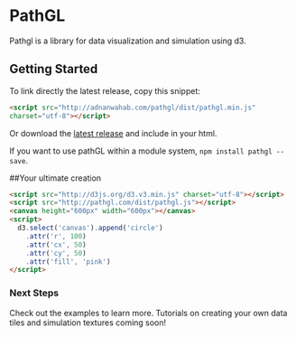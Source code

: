 # PathGL
Pathgl is a library for data visualization and simulation using d3.

## Getting Started
To link directly the latest release, copy this snippet:
```html
<script src="http://adnanwahab.com/pathgl/dist/pathgl.min.js"
charset="utf-8"></script>
```
Or download the [latest release](http://adnanwahab.org/pathgl/dist/pathgl.zip) and
include in your html.

If you want to use pathGL within a module system, `npm install pathgl --save`.

##Your ultimate creation

```html
<script src="http://d3js.org/d3.v3.min.js" charset="utf-8"></script>
<script src="http://pathgl.com/dist/pathgl.js"></script>
<canvas height="600px" width="600px"></canvas>
<script>
  d3.select('canvas').append('circle')
    .attr('r', 100)
    .attr('cx', 50)
    .attr('cy', 50)
    .attr('fill', 'pink')
</script>
```

### Next Steps
Check out the examples to learn more.
Tutorials on creating your own data tiles and simulation textures coming soon!

